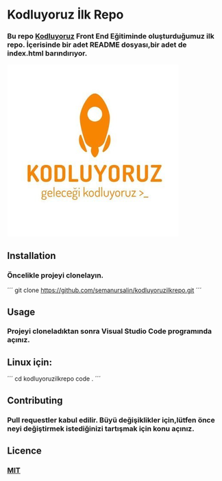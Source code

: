 # Kodluyoruz İlk Repo

### Bu repo [Kodluyoruz](https://kodluyoruz.org/tr/kodluyoruz/) Front End Eğitiminde oluşturduğumuz ilk repo. İçerisinde bir adet README dosyası,bir adet de index.html barındırıyor.

![Kodluyoruz Logo](https://raw.githubusercontent.com/Kodluyoruz/taskforce/git/git/markdown-nedir-nasil-kullaniriz-/figures/kodluyoruz_logo.jpg)

## Installation

### Öncelikle projeyi clonelayın.
´´´
git clone https://github.com/semanursalin/kodluyoruzilkrepo.git
´´´

## Usage

### Projeyi cloneladıktan sonra Visual Studio Code programında açınız.

## Linux için:
´´´
cd kodluyoruzilkrepo code .
´´´

## Contributing
### Pull requestler kabul edilir. Büyü değişiklikler için,lütfen önce neyi değiştirmek istediğinizi tartışmak için konu açınız.

## Licence
### [MIT](https://opensource.org/licenses/MIT)

